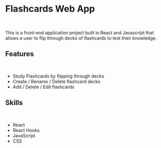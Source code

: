 <h1>Flashcards Web App</h1>
<br>
<p>This is a front-end application project built in React and Javascript that allows a user to flip through decks of flashcards to test their knowledge.</p>

<h2>Features</h2>
<br>
<ul>
  <li>Study Flashcards by flipping through decks</li>
  <li>Create / Rename / Delete flashcard decks</li>
  <li>Add / Delete / Edit flashcards</li>
</ul>

<h2>Skills</h2>
<br>
<ul>
  <li>React</li>
  <li>React Hooks</li>
  <li>JavaScript</li>
  <li>CSS</li>
</ul>
